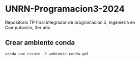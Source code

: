 # UNRN-Programacion3-2024
Repositorio TP final integrador de programación 3, Ingeniería en Computación, 3er año


## Crear ambiente conda

```
conda env create -f ambiente_conda.yml
```